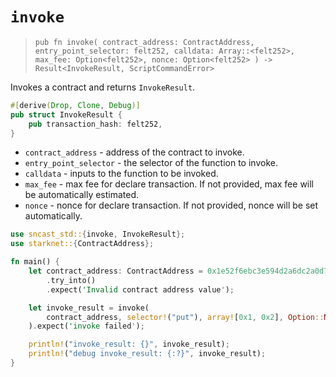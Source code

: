 # `invoke`

> `pub fn invoke(
    contract_address: ContractAddress,
    entry_point_selector: felt252,
    calldata: Array::<felt252>,
    max_fee: Option<felt252>,
    nonce: Option<felt252>
) -> Result<InvokeResult, ScriptCommandError>`

Invokes a contract and returns `InvokeResult`.

```rust
#[derive(Drop, Clone, Debug)]
pub struct InvokeResult {
    pub transaction_hash: felt252,
}
```

- `contract_address` - address of the contract to invoke.
- `entry_point_selector` - the selector of the function to invoke.
- `calldata` - inputs to the function to be invoked.
- `max_fee` - max fee for declare transaction. If not provided, max fee will be automatically estimated.
- `nonce` - nonce for declare transaction. If not provided, nonce will be set automatically.

```rust
use sncast_std::{invoke, InvokeResult};
use starknet::{ContractAddress};

fn main() {
    let contract_address: ContractAddress = 0x1e52f6ebc3e594d2a6dc2a0d7d193cb50144cfdfb7fdd9519135c29b67e427
        .try_into()
        .expect('Invalid contract address value');

    let invoke_result = invoke(
        contract_address, selector!("put"), array![0x1, 0x2], Option::None, Option::None
    ).expect('invoke failed');

    println!("invoke_result: {}", invoke_result);
    println!("debug invoke_result: {:?}", invoke_result);
}
```
